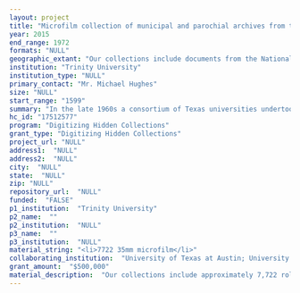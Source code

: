 ```yaml
--- 
layout: project 
title: "Microfilm collection of municipal and parochial archives from the Mexican states of Coahuila, Nuevo LeÃ³n, San Luis PotosÃ­, Chihuahua, and others."
year: 2015
end_range: 1972
formats: "NULL"
geographic_extant: "Our collections include documents from the National Archives in Mexico City and from the states of Coahuila, Nuevo LeÃ³n, San Luis PotosÃ­, Chihuahua, and Durango."
institution: "Trinity University"
institution_type: "NULL"
primary_contact: "Mr. Michael Hughes"
size: "NULL"
start_range: "1599"
summary: "In the late 1960s a consortium of Texas universities undertook to preserve Mexican documents of major research significance by microfilming them. The archives, which date to 1599, consist of ecclesiastical, governmental, and private familial records. Each of the 16 institutions in the consortium identified a different Mexican state in which to work, and each school was individually responsible for its microfilming activities. Some schools never completed their work, but others, including the four submitting this application, filmed millions of documents. Since the mid-1970s, when filming was completed, these collections have fallen into disuse. Some are not even cataloged and thus are hidden from the scholars who most need access to them. We propose to digitize these records and host them in the Portal to Texas History at the University of North Texas, where the public can easily access and use them in the creation of new knowledge."
hc_id: "17512577"
program: "Digitizing Hidden Collections"
grant_type: "Digitizing Hidden Collections"
project_url: "NULL"
address1:  "NULL"
address2:  "NULL"
city:  "NULL"
state:  "NULL"
zip: "NULL"
repository_url:  "NULL"
funded:  "FALSE"
p1_institution:  "Trinity University"
p2_name:  ""
p2_institution:  "NULL"
p3_name:  ""
p3_institution:  "NULL"
material_string: "<li>7722 35mm microfilm</li>"
collaborating_institution:  "University of Texas at Austin; University of Texas at El Paso; University of North Texas (Portal to Texas History); St. Mary's University, San Antonio"
grant_amount:  "$500,000"
material_description:  "Our collections include approximately 7,722 rolls of microfilm, or more than 3.86 million discrete documents, created in conjunction with Mexican institutions of higher learning. For example, Trinity University partnered with the Instituto Tecnologico y de Estudios Superiores de Monterrey (ITESM), which since 1962 had worked to save Nuevo LeÃ³n's archival records from deterioration. Similar projects were undertaken by the co-applicants: St. Mary's University worked in San Luis PotosÃ­; UT-Austin filmed records from the National Archives in Mexico City; and UT-El Paso worked in Chihuahua, Morelia, and Durango. These interventions resulted in microfilm collections of municipal, judicial, diplomatic, and military documents. The microfilms also contain church records of baptisms, confirmations, marriages, and funerals. According to librarian Katherine Pettit, who in 1986 created a finding aid to Trinity's collection, ITESM's filming was \"much more inclusive than that of the Genealogical Society of the Church of Jesus Christ of Latter-Day Saints.\" In other words, the collection contains original materials of major research significance that are not reproduced elsewhere."
---
```

